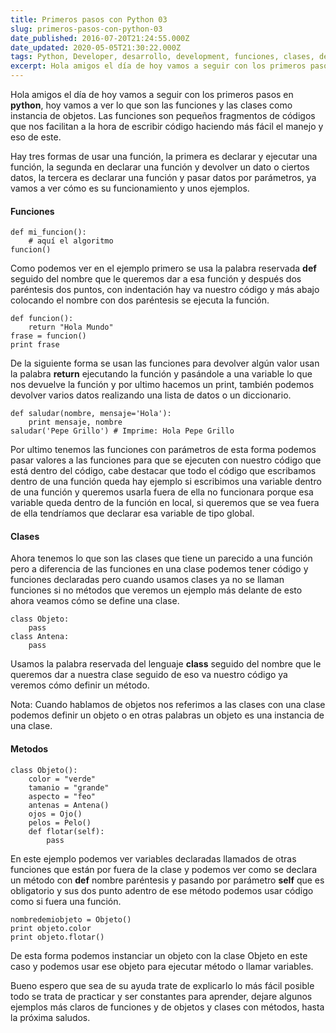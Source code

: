 ```yaml
---
title: Primeros pasos con Python 03
slug: primeros-pasos-con-python-03
date_published: 2016-07-20T21:24:55.000Z
date_updated: 2020-05-05T21:30:22.000Z
tags: Python, Developer, desarrollo, development, funciones, clases, def, function, class, metodo, objetos
excerpt: Hola amigos el día de hoy vamos a seguir con los primeros pasos en python, hoy vamos a ver lo que son las funciones y las clases como instancia de objetos..
---
```


Hola amigos el día de hoy vamos a seguir con los primeros pasos en **python**, hoy vamos a ver lo que son las funciones y las clases como instancia de objetos. Las funciones son pequeños fragmentos de códigos que nos facilitan a la hora de escribir código haciendo más fácil el manejo y eso de este.

Hay tres formas de usar una función, la primera es declarar y ejecutar una función, la segunda en declarar una función y devolver un dato o ciertos datos, la tercera es declarar una función y pasar datos por parámetros, ya vamos a ver cómo es su funcionamiento y unos ejemplos.

#### Funciones

    def mi_funcion():
        # aquí el algoritmo
    funcion()
    

Como podemos ver en el ejemplo primero se usa la palabra reservada **def** seguido del nombre que le queremos dar a esa función y después dos paréntesis dos puntos, con indentación hay va nuestro código y más abajo colocando el nombre con dos paréntesis se ejecuta la función.

    def funcion():
        return "Hola Mundo"
    frase = funcion()
    print frase
    

De la siguiente forma se usan las funciones para devolver algún valor usan la palabra **return** ejecutando la función y pasándole a una variable lo que nos devuelve la función y por ultimo hacemos un print, también podemos devolver varios datos realizando una lista de datos o un diccionario.

    def saludar(nombre, mensaje='Hola'):
        print mensaje, nombre
    saludar('Pepe Grillo') # Imprime: Hola Pepe Grillo
    

Por ultimo tenemos las funciones con parámetros de esta forma podemos pasar valores a las funciones para que se ejecuten con nuestro código que está dentro del código, cabe destacar que todo el código que escribamos dentro de una función queda hay ejemplo si escribimos una variable dentro de una función y queremos usarla fuera de ella no funcionara porque esa variable queda dentro de la función  en local, si queremos que se vea fuera de ella tendríamos que declarar esa variable de tipo global.

#### Clases

Ahora tenemos lo que son las clases que tiene un parecido a una función pero a diferencia de las funciones en una clase podemos tener código y funciones declaradas pero cuando usamos clases ya no se llaman funciones si no métodos que veremos un ejemplo más delante de esto ahora veamos cómo se define una clase.

    class Objeto:
        pass
    class Antena:
        pass
    

Usamos la palabra reservada del lenguaje **class** seguido del nombre que le queremos dar a nuestra clase seguido de eso va nuestro código ya veremos cómo definir un método.

Nota: Cuando hablamos de objetos nos referimos a las clases con una clase podemos definir un objeto o en otras palabras un objeto es una instancia de una clase.

#### Metodos

    class Objeto():
        color = "verde"
        tamanio = "grande"
        aspecto = "feo"
        antenas = Antena()
        ojos = Ojo()
        pelos = Pelo()
        def flotar(self):
            pass
    

En este ejemplo podemos ver variables declaradas llamados de otras funciones que están por fuera de la clase y podemos ver como se declara un método con **def** nombre paréntesis y pasando por parámetro **self** que es obligatorio y sus dos punto adentro de ese método podemos usar código como si fuera una función.

    nombredemiobjeto = Objeto()
    print objeto.color
    print objeto.flotar()
    

De esta forma podemos instanciar un objeto con la clase Objeto en este caso y podemos usar ese objeto para ejecutar método o llamar variables.

Bueno espero que sea de su ayuda trate de explicarlo lo más fácil posible todo se trata de practicar y ser constantes para aprender, dejare algunos ejemplos más claros de funciones y de objetos y clases con métodos, hasta la próxima saludos.
